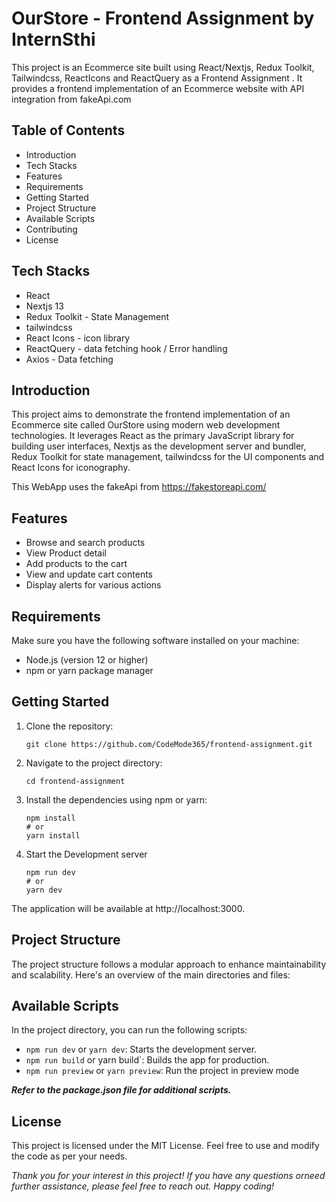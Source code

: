 # OurStore - Frontend Assignment by InternSthi

This project is an Ecommerce site built using React/Nextjs, Redux Toolkit, Tailwindcss, ReactIcons and ReactQuery as a Frontend Assignment . It provides a frontend implementation of an Ecommerce website with API integration from fakeApi.com


## Table of Contents
* Introduction
* Tech Stacks
* Features
* Requirements
* Getting Started
* Project Structure
* Available Scripts
* Contributing
* License


## Tech Stacks
* React
* Nextjs 13
* Redux Toolkit - State Management
* tailwindcss 
* React Icons - icon library
* ReactQuery - data fetching hook / Error handling
* Axios - Data fetching

## Introduction
This project aims to demonstrate the frontend implementation of an Ecommerce site called OurStore using modern web development technologies. It leverages React as the primary JavaScript library for building user interfaces, Nextjs as the development server and bundler, Redux Toolkit for state management, tailwindcss for the UI components and React Icons for iconography. 

This WebApp uses the fakeApi from https://fakestoreapi.com/

## Features
* Browse and search products
* View Product detail
* Add products to the cart
* View and update cart contents
* Display alerts for various actions
 
## Requirements
Make sure you have the following software installed on your machine:
* Node.js (version 12 or higher)
* npm or yarn package manager


## Getting Started
1. Clone the repository:
    ```
    git clone https://github.com/CodeMode365/frontend-assignment.git
    ```
1. Navigate to the project directory:
    ```
    cd frontend-assignment
    ```
1. Install the dependencies using npm or yarn:
    ```
    npm install
    # or
    yarn install
    ```
1. Start the Development server
    ```
    npm run dev
    # or
    yarn dev

    ```

The application will be available at http://localhost:3000.


## Project Structure
The project structure follows a modular approach to enhance maintainability and scalability. Here's an overview of the main directories and files:


## Available Scripts
In the project directory, you can run the following scripts:

* `npm run dev` or `yarn dev`: Starts the development server.
* `npm run build` or yarn build`: Builds the app for production.
* `npm run preview` or `yarn preview`: Run the project in preview mode

***Refer to the package.json file for additional scripts.***

## License
This project is licensed under the MIT License. Feel free to use and modify the code as per your needs.

*Thank you for your interest in this project! If you have any questions orneed further assistance, please feel free to reach out. Happy coding!*
